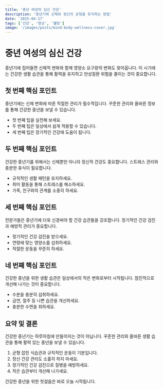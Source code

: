 ```yaml
---
title: '중년 여성의 심신 건강'
description: '중년기에 신체와 정신의 균형을 유지하는 방법'
date: '2025-04-17'
tags: ['건강', '명상', '웰빙']
image: '/images/posts/mind-body-wellness-cover.jpg'
---
```


# 중년 여성의 심신 건강

중년기에 접어들면 신체적 변화와 함께 영양소 요구량의 변화도 찾아옵니다. 이 시기에는 건강한 생활 습관을 통해 활력을 유지하고 만성질환 위험을 줄이는 것이 중요합니다.

## 첫 번째 핵심 포인트

<!-- AD_PLACE_1 -->

중년기에는 신체 변화에 따른 적절한 관리가 필수적입니다. 꾸준한 관리와 올바른 정보를 통해 건강한 중년을 보낼 수 있습니다.

- 첫 번째 팁을 실천해 보세요.
- 두 번째 팁은 일상에서 쉽게 적용할 수 있습니다.
- 세 번째 팁은 장기적인 건강에 도움이 됩니다.

## 두 번째 핵심 포인트

건강한 중년기를 위해서는 신체뿐만 아니라 정신적 건강도 중요합니다. 스트레스 관리와 충분한 휴식이 필요합니다.

- 규칙적인 생활 패턴을 유지하세요.
- 취미 활동을 통해 스트레스를 해소하세요.
- 가족, 친구와의 관계를 소중히 하세요.

## 세 번째 핵심 포인트

<!-- AD_PLACE_2 -->

전문가들은 중년기에 더욱 신경써야 할 건강 습관들을 강조합니다. 정기적인 건강 검진과 예방적 관리가 중요합니다.

- 정기적인 건강 검진을 받으세요.
- 연령에 맞는 영양소를 섭취하세요.
- 적절한 운동을 꾸준히 하세요.

## 네 번째 핵심 포인트

건강한 중년을 위한 생활 습관은 일상에서의 작은 변화로부터 시작됩니다. 점진적으로 개선해 나가는 것이 중요합니다.

- 수분을 충분히 섭취하세요.
- 금연, 절주 등 나쁜 습관을 개선하세요.
- 충분한 수면을 취하세요.

## 요약 및 결론

건강한 중년기는 하루아침에 만들어지는 것이 아닙니다. 꾸준한 관리와 올바른 생활 습관을 통해 활력 있는 중년을 보낼 수 있습니다.

1. 균형 잡힌 식습관과 규칙적인 운동이 기본입니다.
2. 정신 건강 관리도 소홀히 하지 마세요.
3. 정기적인 건강 검진으로 질병을 예방하세요.
4. 작은 습관부터 개선해 나가세요.

건강한 중년을 위한 첫걸음은 바로 오늘 시작됩니다.